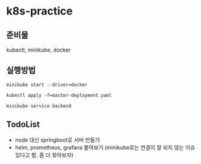 # k8s-practice

## 준비물
kubectl, minikube, docker

## 실행방법
```
minikube start --driver=docker

kubectl apply -f=master-deployment.yaml

minikube service backend
```

## TodoList
- node 대신 springboot로 서버 만들기
- helm, prometheus, grafana 붙여보기 (minikube로는 연결이 잘 되지 않는 이슈 있다고 함. 좀 더 찾아보자)